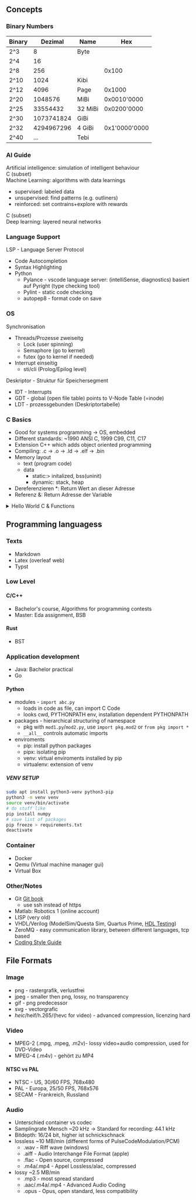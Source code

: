 ## Concepts
### Binary Numbers
| Binary | Dezimal | Name | Hex
| ---   | --- | --- | --- |
| 2^3   | 8           | Byte    | 
| 2^4   | 16          |         | 
| 2^8   | 256         |         | 0x100
| 2^10  | 1024        | Kibi    | 
| 2^12  | 4096        | Page    | 0x1000
| 2^20  | 1048576     | MiBi    | 0x0010'0000
| 2^25  | 33554432    | 32 MiBi | 0x0200'0000
| 2^30  | 1073741824  | GiBi    |
| 2^32  | 4294967296  | 4 GiBi  | 0x1'0000'0000
| 2^40  | ...         | Tebi    |

### AI Guide
Artificial intelligence: simulation of intelligent behaviour\
C (subset)\
Machine Learning: algorithms with data learnings
- supervised: labeled data
- unsupervised: find patterns (e.g. outliners)
- reinforced: set contrains+explore with rewards

C (subset)\
Deep learning: layered neural networks


### Language Support
LSP - Language Server Protocol
- Code Autocompletion
- Syntax Highlighting
- Python
  - Pylance - vscode language server: (intelliSense, diagnostics) basiert auf Pyright (type checking tool)
  - Pylint - static code checking
  - autopep8 - format code on save
### OS
Synchronisation
- Threads/Prozesse zweiseitg
  - Lock (user spinning)
  - Semaphore (go to kernel)
  - futex (go to kernel if needed)
- Interrupt einseitig
  - sti/cli (Prolog/Epilog level)

Deskriptor - Struktur für Speichersegment
- IDT - Interrupts
- GDT - global (open file table) points to V-Node Table (=inode)
- LDT - prozessgebunden (Deskriptortabelle)

### C Basics
- Good for systems programming -> OS, embedded
- Different standards: ~1990 ANSI C, 1999 C99, C11, C17
- Extension C++ which adds object oriented programming
- Compiling: .c -> .o -> .ld -> .elf -> .bin
- Memory layout
  - text (program code)
  - data
    - static:> initalized, bss(uninit)
    - dynamic: stack, heap
- Dereferenzieren *: Return Wert an dieser Adresse
- Referenz &: Return Adresse der Variable
<details>
<summary>Hello World C & Functions</summary>

```C
#include <stdio.h>
#include <stdlib.h>
int main() {
    printf("Hallo du!\n");
    return 0;
}
```
#### Functions
- IO: printf, scanf -> until whitespace, fgets -> full line string
- math.h - floor
- string.h - strcpy
- time.h - time(NULL) as seed for srand()
- Files: “FILE”, fopen, fprintf, fclose,fgets
</details>

## Programming languagess
### Texts
- Markdown
- Latex (overleaf web)
- Typst

### Low Level
#### C/C++
- Bachelor's course, Algorithms for programming contests
- Master: Eda assignment, BSB
#### Rust
- BST

### Application development
- Java: Bachelor practical
- Go
#### Python
- modules - `import abc.py`
  - loads in code as file, can import C Code
  - looks cwd, PYTHONPATH env, installation dependent PYTHONPATH
- packages - hierarchical structuring of namespace
  - pkg with `mod1.py`/`mod2.py`, use `import pkg.mod2` or `from pkg import *`
  - `__all__` controls automatic imports
- enviroments
  - pip: install python packages
  - pipx: isolating pip
  - venv: virtual enviroments installed by pip
  - virtualenv: extension of venv
##### VENV SETUP
```bash
sudo apt install python3-venv python3-pip
python3 -m venv venv
source venv/bin/activate
# do stuff like
pip install numpy
# save list of packages
pip freeze > requirements.txt
deactivate
```

### Container
- Docker
- Qemu (Virtual machine manager gui)
- Virtual Box

### Other/Notes
- Git [Git book](https://git-scm.com/book/en/v2)
  - use ssh instead of https
- Matlab: Robotics 1 (online account)
- LISP (very old)
- VHDL/Verilog (ModelSim/Questa Sim, Quartus Prime, [HDL Testing](https://www.edaplayground.com/))
- ZeroMQ - easy communication library, between different languages, tcp based
- [Coding Style Guide](https://suckless.org/coding_style/)



## File Formats
### Image
- png - rastergrafik, verlustfrei
- jpeg - smaller then png, lossy, no transparency
- gif - png predecessor
- svg - vectorgrafic
- *heic*/heif/h.265/(hevc for video) - advanced compression, licenzing hard
### Video
- MPEG-2 (.mpg, .mpeg, .m2v)- lossy video+audio compression, used for DVD-Video
- MPEG-4 (.m4v) - gehört zu MP4
#### NTSC vs PAL
- NTSC - US, 30/60 FPS, 768x480
- PAL - Europa, 25/50 FPS, 768x576
- SECAM - Frankreich, Russland

### Audio
- Unterschied container vs codec
- Samplingrate Mensch ~20 kHz -> Standard for recording: 44.1 kHz
- Bitdepth: 16/24 bit, higher ist schnickschnack
- lossless ~10 MB/min (different forms of PulseCodeModulation/PCM)
  - .wav - Riff wave (windows)
  - .aiff - Audio Interchange File Format (apple)
  - .flac - Open source, compressed
  - .m4a/.mp4 - Appel Lossless/alac, compressed
- lossy ~2.5 MB/min
  - .mp3 - most spread standard
  - .aac/.m4a/.mp4 - Advanced Audio Coding
  - .opus - Opus, open standard, less compatibility